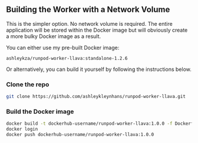 ## Building the Worker with a Network Volume

This is the simpler option.  No network volume is required.
The entire application will be stored within the Docker image
but will obviously create a more bulky Docker image as a result.

You can either use my pre-built Docker image:
```
ashleykza/runpod-worker-llava:standalone-1.2.6
```

Or alternatively, you can build it yourself by following the
instructions below.

### Clone the repo

```bash
git clone https://github.com/ashleykleynhans/runpod-worker-llava.git
```

### Build the Docker image

```bash
docker build -t dockerhub-username/runpod-worker-llava:1.0.0 -f Dockerfile.Standalone .
docker login
docker push dockerhub-username/runpod-worker-llava:1.0.0
```
